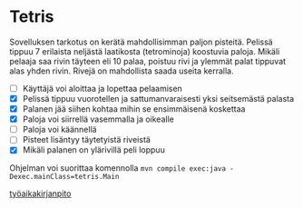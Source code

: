 # Tetris
Sovelluksen tarkotus on kerätä mahdollisimman paljon pisteitä. Pelissä tippuu 7 erilaista neljästä laatikosta (tetrominoja) koostuvia paloja. Mikäli pelaaja saa rivin täyteen eli 10 palaa, poistuu rivi ja ylemmät palat tippuvat alas yhden rivin. Rivejä on mahdollista saada useita kerralla.

- [ ] Käyttäjä voi aloittaa ja lopettaa pelaamisen
- [x] Pelissä tippuu vuorotellen ja sattumanvaraisesti yksi seitsemästä palasta
- [x] Palanen jää siihen kohtaa mihin se ensimmäisenä koskettaa
- [x] Paloja voi siirrellä vasemmalla ja oikealle
- [ ] Paloja voi käännellä
- [ ] Pisteet lisäntyy täytetyistä riveistä
- [x] Mikäli palanen on ylärivillä peli loppuu

Ohjelman voi suorittaa komennolla `mvn compile exec:java -Dexec.mainClass=tetris.Main`

[työaikakirjanpito](https://github.com/kimmomuli/ot-harjoitustyo/blob/master/dokumentaatio/ty%C3%B6aikakirjanpito.md)
